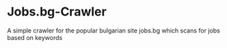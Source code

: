 # Jobs.bg-Crawler
A simple crawler for the popular bulgarian site jobs.bg which scans for jobs based on keywords
